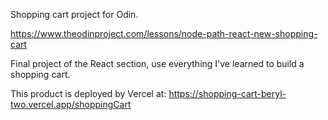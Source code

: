 Shopping cart project for Odin. 

https://www.theodinproject.com/lessons/node-path-react-new-shopping-cart

Final project of the React section, use everything I've learned to build a shopping cart. 


This product is deployed by Vercel at: 
https://shopping-cart-beryl-two.vercel.app/shoppingCart